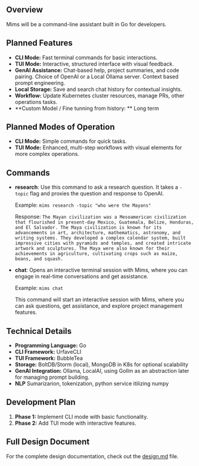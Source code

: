 
## Overview
Mims will be a command-line assistant built in Go for developers. 

## Planned Features
- **CLI Mode:** Fast terminal commands for basic interactions.
- **TUI Mode:** Interactive, structured interface with visual feedback.
- **GenAI Assistance:** Chat-based help, project summaries, and code pairing. Choice of OpenAI or a Local Ollama server. Context based prompt engineering.
- **Local Storage:** Save and search chat history for contextual insights.
- **Workflow:** Update Kubernetes cluster resources, manage PRs, other operations tasks.
- **Custom Model / Fine tunning from history: ** Long term

## Planned Modes of Operation
- **CLI Mode:** Simple commands for quick tasks.
- **TUI Mode:** Enhanced, multi-step workflows with visual elements for more complex operations.

## Commands

- **research**: Use this command to ask a research question. It takes a `-topic` flag and proxies the question and response to OpenAI.

  Example:
  `mims research -topic "who were the Mayans"`

  Response:
  `The Mayan civilization was a Mesoamerican civilization that flourished in present-day Mexico, Guatemala, Belize, Honduras, and El Salvador. The Maya civilization is known for its advancements in art, architecture, mathematics, astronomy, and writing systems. They developed a complex calendar system, built impressive cities with pyramids and temples, and created intricate artwork and sculptures. The Maya were also known for their achievements in agriculture, cultivating crops such as maize, beans, and squash.`

- **chat**: Opens an interactive terminal session with Mims, where you can engage in real-time conversations and get assistance.

  Example:
  `mims chat`

   This command will start an interactive session with Mims, where you can ask questions, get assistance, and explore project management features.

## Technical Details
- **Programming Language:** Go
- **CLI Framework:** UrfaveCLI
- **TUI Framework:** BubbleTea
- **Storage:** BoltDB/Storm (local), MongoDB in K8s for optional scalability
- **GenAI Integration:** Ollama, LocalAI, using Gollm as an abstraction later for managing prompt building.
- **NLP** Sumarizarion, tokenization, python service itilizing numpy

## Development Plan
1. **Phase 1:** Implement CLI mode with basic functionality.
2. **Phase 2:** Add TUI mode with interactive features.

## Full Design Document
For the complete design documentation, check out the [design.md](design.md) file.

